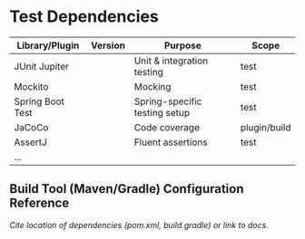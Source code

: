 # Test Dependencies

| Library/Plugin      | Version   | Purpose                        | Scope       |
|---------------------|-----------|--------------------------------|-------------|
| JUnit Jupiter       |           | Unit & integration testing     | test        |
| Mockito            |           | Mocking                        | test        |
| Spring Boot Test   |           | Spring-specific testing setup  | test        |
| JaCoCo             |           | Code coverage                  | plugin/build|
| AssertJ            |           | Fluent assertions              | test        |
| ...                |           |                                |             |

## Build Tool (Maven/Gradle) Configuration Reference

_Cite location of dependencies (pom.xml, build.gradle) or link to docs._
